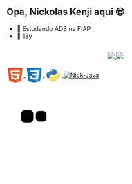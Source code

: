 ## Opa, Nickolas Kenji aqui 😎

- 🌱 Estudando ADS na FIAP
- 🧶 18y
   
 ##
 
<div align="center">
  <a href="https://github.com/NickolasKenji">
  <img height="180em" src="https://github-readme-stats.vercel.app/api?username=NickolasKenji&show_icons=true&theme=merko&include_all_commits=true&count_private=true"/>
  <img height="180em" src="https://github-readme-stats.vercel.app/api/top-langs/?username=NickolasKenji&layout=compact&langs_count=7&theme=merko"/>
</div>

<div style="display: inline_block"><br>
  <img align="center" alt="Nick-HTML" height="35" width="40" src="https://raw.githubusercontent.com/devicons/devicon/master/icons/html5/html5-original.svg">
  <img align="center" alt="Nick-CSS" height="35" width="40" src="https://raw.githubusercontent.com/devicons/devicon/master/icons/css3/css3-original.svg">
  <img align="center" alt="Nick-Python" height="35" width="40" src="https://raw.githubusercontent.com/devicons/devicon/master/icons/python/python-original.svg">
  <img align="center" alt="Nick-Java" height="35" width="40" src="https://cdn.jsdelivr.net/gh/devicons/devicon/icons/java/java-plain-wordmark.svg">
   
 ##
   
  ![Snake animation](https://github.com/NickolasKenji/PerfilGitHub/blob/output/github-contribution-grid-snake.svg)
   
</div> 
  
##
 
